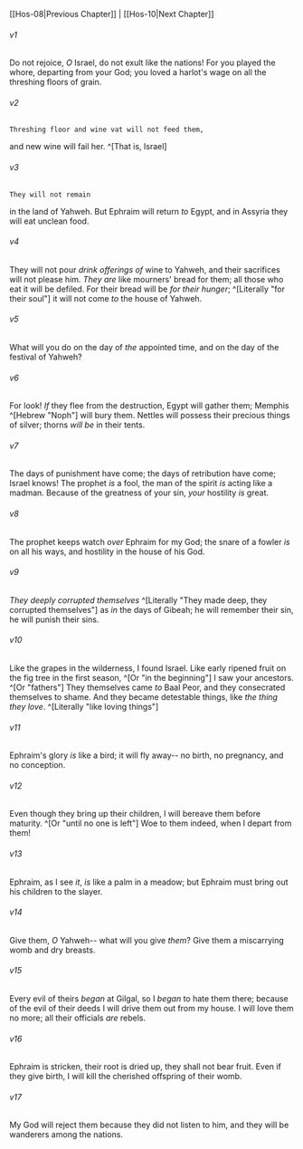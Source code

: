 ﻿---
aliases:
  - Hosea 9
---

[[Hos-08|Previous Chapter]] | [[Hos-10|Next Chapter]]

###### v1
Do not rejoice, _O_ Israel,
do not exult like the nations!
For you played the whore, departing from your God;
you loved a harlot's wage
on all the threshing floors of grain.

###### v2
    Threshing floor and wine vat will not feed them,
and new wine will fail her. ^[That is, Israel]

###### v3
    They will not remain
in the land of Yahweh.
But Ephraim will return _to_ Egypt,
and in Assyria they will eat unclean food.

###### v4
They will not pour _drink offerings of_ wine to Yahweh,
and their sacrifices will not please him.
_They are_ like mourners' bread for them;
all those who eat it will be defiled.
For their bread will be _for their hunger_; ^[Literally "for their soul"]
it will not come _to_ the house of Yahweh.

###### v5
What will you do on the day of _the_ appointed time,
and on the day of the festival of Yahweh?

###### v6
For look! _If_ they flee from the destruction,
Egypt will gather them;
Memphis ^[Hebrew "Noph"] will bury them.
Nettles will possess
their precious things of silver;
thorns _will be_ in their tents.

###### v7
The days of punishment have come;
the days of retribution have come;
Israel knows!
The prophet _is_ a fool,
the man of the spirit _is_ acting like a madman.
Because of the greatness of your sin,
_your_ hostility _is_ great.

###### v8
The prophet keeps watch _over_ Ephraim for my God;
the snare of a fowler _is_ on all his ways,
and hostility in the house of his God.

###### v9
_They deeply corrupted themselves_ ^[Literally "They made deep, they corrupted themselves"]
as _in_ the days of Gibeah;
he will remember their sin,
he will punish their sins.

###### v10
Like the grapes in the wilderness,
I found Israel.
Like early ripened fruit on the fig tree in the first season, ^[Or "in the beginning"]
I saw your ancestors. ^[Or "fathers"]
They themselves came _to_ Baal Peor,
and they consecrated themselves to shame.
And they became detestable things,
like _the thing they love_. ^[Literally "like loving things"]

###### v11
Ephraim's glory _is_ like a bird;
it will fly away--
no birth, no pregnancy, and no conception.

###### v12
Even though they bring up their children,
I will bereave them before maturity. ^[Or "until no one is left"]
Woe to them indeed,
when I depart from them!

###### v13
Ephraim, as I see _it_,
_is_ like a palm in a meadow;
but Ephraim must bring out
his children to the slayer.

###### v14
Give them, _O_ Yahweh--
what will you give _them_?
Give them a miscarrying womb
and dry breasts.

###### v15
Every evil of theirs _began_ at Gilgal,
so I _began_ to hate them there;
because of the evil of their deeds
I will drive them out from my house.
I will love them no more;
all their officials _are_ rebels.

###### v16
Ephraim is stricken,
their root is dried up,
they shall not bear fruit.
Even if they give birth,
I will kill the cherished offspring of their womb.

###### v17
My God will reject them
because they did not listen to him,
and they will be wanderers among the nations.